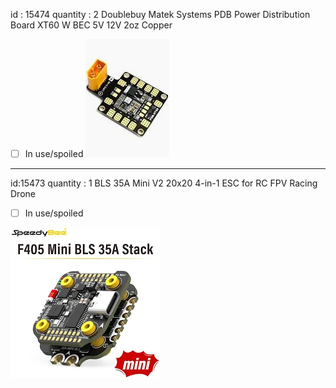 id : 15474
quantity : 2
Doublebuy Matek Systems PDB Power Distribution Board XT60 W BEC 5V 12V 2oz Copper
- [ ] In use/spoiled
![](Pasted%20image%2020241020015559.png)
---
id:15473
quantity : 1
BLS 35A Mini V2 20x20 4-in-1 ESC for RC FPV Racing Drone
- [ ] In use/spoiled

![](Pasted%20image%2020241020020032.png)
